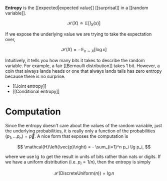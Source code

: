 **Entropy** is the [[expected|expected value]] [[surprisal]] in a [[random variable]].  

$$
\mathcal{H}(X) \doteq \mathbb{E}[I_X(x)]
$$

If we expose the underlying value we are trying to take the expectation over,

$$
\mathcal{H}(X) = -\mathbb{E}_{x \sim X}[\log x ]
$$

Intuitively, it tells you how many bits it takes to describe the random variable. For example, a fair [[Bernoulli distribution]] takes 1 bit. However, a coin that always lands heads or one that always lands tails has zero entropy because there is no surprise.

* [[Joint entropy]]
* [[Conditional entropy]]

# Computation

Since the entropy doesn't care about the values of the random variable, just the underlying probabilities, it is really only a function of the probabilities $(p_1, \dots p_n ) = \vec{p}$. A nice form that exposes the computation is

$$
\mathcal{H}\left(\vec{p}\right) = - \sum_{i=1}^n p_i \lg p_i,
$$

where we use $\lg$ to get the result in units of bits rather than nats or digits. If we have a uniform distribution (i.e. $p_i = 1/n$), then the entropy is simply

$$
\mathcal{H}(\mathsf{DiscreteUniform}(n)) = \lg n 
$$